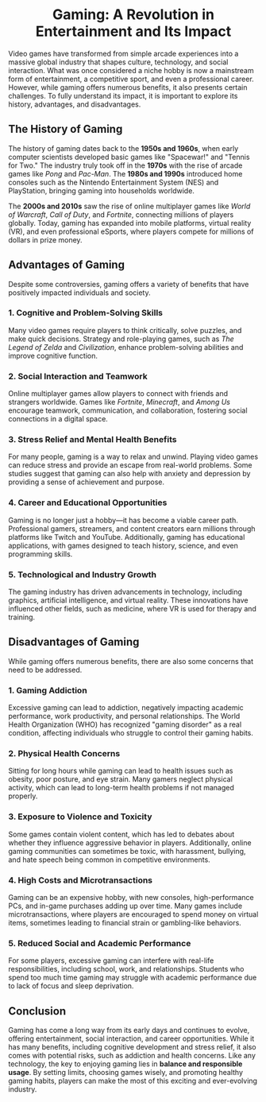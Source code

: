 <h1 style="text-align: center">
Gaming: A Revolution in Entertainment and Its Impact
</h1>
Video games have transformed from simple arcade experiences into a massive global industry that shapes culture, technology, and social interaction. What was once considered a niche hobby is now a mainstream form of entertainment, a competitive sport, and even a professional career. However, while gaming offers numerous benefits, it also presents certain challenges. To fully understand its impact, it is important to explore its history, advantages, and disadvantages.  

## **The History of Gaming**  

The history of gaming dates back to the **1950s and 1960s**, when early computer scientists developed basic games like "Spacewar!" and "Tennis for Two." The industry truly took off in the **1970s** with the rise of arcade games like *Pong* and *Pac-Man*. The **1980s and 1990s** introduced home consoles such as the Nintendo Entertainment System (NES) and PlayStation, bringing gaming into households worldwide.  

The **2000s and 2010s** saw the rise of online multiplayer games like *World of Warcraft*, *Call of Duty*, and *Fortnite*, connecting millions of players globally. Today, gaming has expanded into mobile platforms, virtual reality (VR), and even professional eSports, where players compete for millions of dollars in prize money.  

## **Advantages of Gaming**  

Despite some controversies, gaming offers a variety of benefits that have positively impacted individuals and society.  

### **1. Cognitive and Problem-Solving Skills**  
Many video games require players to think critically, solve puzzles, and make quick decisions. Strategy and role-playing games, such as *The Legend of Zelda* and *Civilization*, enhance problem-solving abilities and improve cognitive function.  

### **2. Social Interaction and Teamwork**  
Online multiplayer games allow players to connect with friends and strangers worldwide. Games like *Fortnite*, *Minecraft*, and *Among Us* encourage teamwork, communication, and collaboration, fostering social connections in a digital space.  

### **3. Stress Relief and Mental Health Benefits**  
For many people, gaming is a way to relax and unwind. Playing video games can reduce stress and provide an escape from real-world problems. Some studies suggest that gaming can also help with anxiety and depression by providing a sense of achievement and purpose.  

### **4. Career and Educational Opportunities**  
Gaming is no longer just a hobby—it has become a viable career path. Professional gamers, streamers, and content creators earn millions through platforms like Twitch and YouTube. Additionally, gaming has educational applications, with games designed to teach history, science, and even programming skills.  

### **5. Technological and Industry Growth**  
The gaming industry has driven advancements in technology, including graphics, artificial intelligence, and virtual reality. These innovations have influenced other fields, such as medicine, where VR is used for therapy and training.  

## **Disadvantages of Gaming**  

While gaming offers numerous benefits, there are also some concerns that need to be addressed.  

### **1. Gaming Addiction**  
Excessive gaming can lead to addiction, negatively impacting academic performance, work productivity, and personal relationships. The World Health Organization (WHO) has recognized "gaming disorder" as a real condition, affecting individuals who struggle to control their gaming habits.  

### **2. Physical Health Concerns**  
Sitting for long hours while gaming can lead to health issues such as obesity, poor posture, and eye strain. Many gamers neglect physical activity, which can lead to long-term health problems if not managed properly.  

### **3. Exposure to Violence and Toxicity**  
Some games contain violent content, which has led to debates about whether they influence aggressive behavior in players. Additionally, online gaming communities can sometimes be toxic, with harassment, bullying, and hate speech being common in competitive environments.  

### **4. High Costs and Microtransactions**  
Gaming can be an expensive hobby, with new consoles, high-performance PCs, and in-game purchases adding up over time. Many games include microtransactions, where players are encouraged to spend money on virtual items, sometimes leading to financial strain or gambling-like behaviors.  

### **5. Reduced Social and Academic Performance**  
For some players, excessive gaming can interfere with real-life responsibilities, including school, work, and relationships. Students who spend too much time gaming may struggle with academic performance due to lack of focus and sleep deprivation.  

## **Conclusion**  

Gaming has come a long way from its early days and continues to evolve, offering entertainment, social interaction, and career opportunities. While it has many benefits, including cognitive development and stress relief, it also comes with potential risks, such as addiction and health concerns. Like any technology, the key to enjoying gaming lies in **balance and responsible usage**. By setting limits, choosing games wisely, and promoting healthy gaming habits, players can make the most of this exciting and ever-evolving industry.
